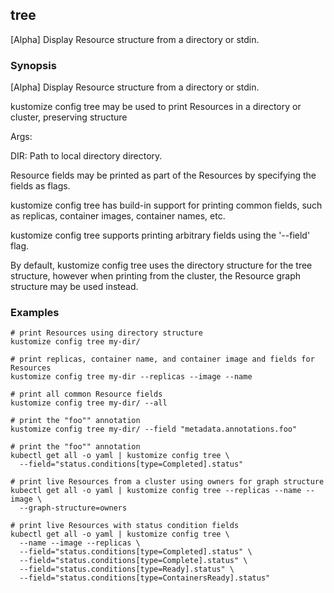 ## tree

[Alpha] Display Resource structure from a directory or stdin.

### Synopsis

[Alpha] Display Resource structure from a directory or stdin.

kustomize config tree may be used to print Resources in a directory or cluster, preserving structure

Args:

  DIR:
    Path to local directory directory.

Resource fields may be printed as part of the Resources by specifying the fields as flags.

kustomize config tree has build-in support for printing common fields, such as replicas, container images,
container names, etc.

kustomize config tree supports printing arbitrary fields using the '--field' flag.

By default, kustomize config tree uses the directory structure for the tree structure, however when printing
from the cluster, the Resource graph structure may be used instead.

### Examples

    # print Resources using directory structure
    kustomize config tree my-dir/

    # print replicas, container name, and container image and fields for Resources
    kustomize config tree my-dir --replicas --image --name

    # print all common Resource fields
    kustomize config tree my-dir/ --all

    # print the "foo"" annotation
    kustomize config tree my-dir/ --field "metadata.annotations.foo"

    # print the "foo"" annotation
    kubectl get all -o yaml | kustomize config tree \
      --field="status.conditions[type=Completed].status"

    # print live Resources from a cluster using owners for graph structure
    kubectl get all -o yaml | kustomize config tree --replicas --name --image \
      --graph-structure=owners

    # print live Resources with status condition fields
    kubectl get all -o yaml | kustomize config tree \
      --name --image --replicas \
      --field="status.conditions[type=Completed].status" \
      --field="status.conditions[type=Complete].status" \
      --field="status.conditions[type=Ready].status" \
      --field="status.conditions[type=ContainersReady].status"
